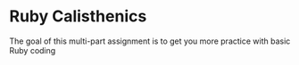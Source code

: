 Ruby Calisthenics
=================

The goal of this multi-part assignment is to get you more practice with basic
Ruby coding